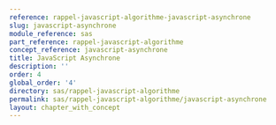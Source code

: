 ```yaml
---
reference: rappel-javascript-algorithme-javascript-asynchrone
slug: javascript-asynchrone
module_reference: sas
part_reference: rappel-javascript-algorithme
concept_reference: javascript-asynchrone
title: JavaScript Asynchrone
description: ''
order: 4
global_order: '4'
directory: sas/rappel-javascript-algorithme
permalink: sas/rappel-javascript-algorithme/javascript-asynchrone
layout: chapter_with_concept
---
```

